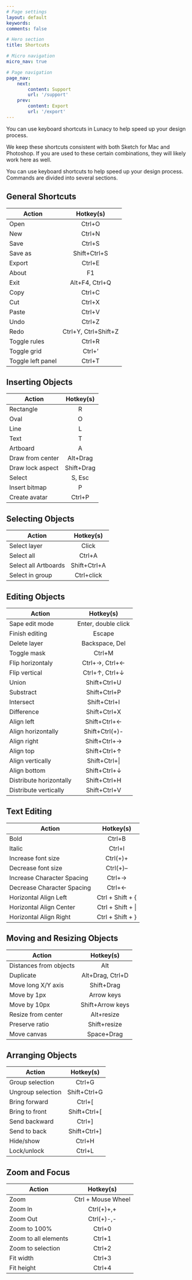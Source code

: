 ```yaml
---
# Page settings
layout: default
keywords:
comments: false

# Hero section
title: Shortcuts

# Micro navigation
micro_nav: true

# Page navigation
page_nav:
    next:
        content: Support
        url: '/support'
    prev:
        content: Export
        url: '/export'
---
```



You can use keyboard shortcuts in Lunacy to help speed up your design process.

We keep these shortcuts consistent with both Sketch for Mac and Photoshop. If you are used to these certain combinations, they will likely work here as well.

You can use keyboard shortcuts to help speed up your design process. Commands are divided into several sections.

## General Shortcuts


| Action        | Hotkey(s)     |
| ------------- |:-------------:|
| Open |Ctrl+O |
| New |Ctrl+N |
| Save |Ctrl+S |
| Save as |Shift+Ctrl+S |
| Export |Ctrl+E |
| About |F1 |
| Exit |Alt+F4, Ctrl+Q |
| Copy |Ctrl+C |
| Cut |Ctrl+X |
| Paste |Ctrl+V |
| Undo |Ctrl+Z  |
| Redo |Ctrl+Y, Ctrl+Shift+Z |
| Toggle rules |Ctrl+R |
| Toggle grid |Ctrl+’ |
| Toggle left panel |Ctrl+T |



## Inserting Objects


| Action        | Hotkey(s)     |
| ------------- |:-------------:|
| Rectangle |R |
| Oval |O |
| Line |L |
| Text	|T |
| Artboard |A |
| Draw from center | Alt+Drag |
| Draw lock aspect |Shift+Drag |
| Select |S, Esc |
| Insert bitmap |P |
| Create avatar |Ctrl+P |

## Selecting Objects


| Action        | Hotkey(s)     |
| ------------- |:-------------:|
| Select layer |Click |
| Select all |Ctrl+A |
| Select all Artboards |Shift+Ctrl+A |
| Select in group |Ctrl+click |

## Editing Objects


| Action        | Hotkey(s)     |
| ------------- |:-------------:|
| Sape edit mode |Enter, double click |
| Finish editing |Escape |
| Delete layer |Backspace, Del |
| Toggle mask |Ctrl+M |
| Flip horizontaly |Ctrl+→, Ctrl+← |
| Flip vertical |Ctrl+↑, Ctrl+↓ |
| Union |Shift+Ctrl+U |
| Substract |Shift+Ctrl+P |
| Intersect |Shift+Ctrl+I |
| Difference |Shift+Ctrl+X |
| Align left |Shift+Ctrl+← |
| Align horizontally |Shift+Ctrl(+)- |
| Align right |Shift+Ctrl+→ |
| Align top |Shift+Ctrl+↑ |
| Align vertically |Shift+Ctrl+\| |
| Align bottom |Shift+Ctrl+↓  |
| Distribute horizontally |Shift+Ctrl+H |
| Distribute vertically |Shift+Ctrl+V |

## Text Editing


| Action        | Hotkey(s)     |
| ------------- |:-------------:|
| Bold |Ctrl+B |
| Italic  |Ctrl+I |
| Increase font size |Ctrl(+)+ |
| Decrease font size |Ctrl(+)– |
| Increase Character Spacing |Ctrl+→ |
| Decrease Character Spacing |Ctrl+← |
| Horizontal Align Left |Ctrl + Shift + { |
| Horizontal Align Center |Ctrl + Shift + \| |
| Horizontal Align Right |Ctrl + Shift + } |

## Moving and Resizing Objects


| Action        | Hotkey(s)     |
| ------------- |:-------------:|
| Distances from objects |Alt |
| Duplicate |Alt+Drag, Ctrl+D |
| Move long X/Y axis |Shift+Drag |
| Move by 1px |Arrow keys |
| Move by 10px |Shift+Arrow keys |
| Resize from center |Alt+resize |
| Preserve ratio |Shift+resize |
| Move canvas |Space+Drag |

## Arranging Objects


| Action        | Hotkey(s)     |
| ------------- |:-------------:|
| Group selection |Ctrl+G |
| Ungroup selection |Shift+Ctrl+G |
| Bring forward |Ctrl+\[ |
| Bring to front |Shift+Ctrl+\[ |
| Send backward |Ctrl+] |
| Send to back |Shift+Ctrl+] |
| Hide/show |Ctrl+H |
| Lock/unlock |Ctrl+L |

## Zoom and Focus


| Action        | Hotkey(s)     |
| ------------- |:-------------:|
| Zoom |Ctrl + Mouse Wheel |
| Zoom In |Ctrl(+)+,+ |
| Zoom Out |Ctrl(+)-,- |
| Zoom to 100% |Ctrl+0 |
| Zoom to all elements |Ctrl+1 |
| Zoom to selection |Ctrl+2 |
| Fit width |Ctrl+3 |
| Fit height |Ctrl+4 |